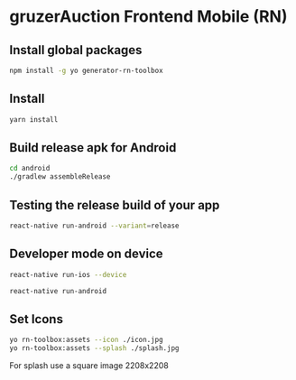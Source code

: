 # gruzerAuction Frontend Mobile (RN)
## Install global packages 
```bash
npm install -g yo generator-rn-toolbox
```
## Install
```bash
yarn install
```
## Build release apk for Android
```bash
cd android
./gradlew assembleRelease
```
## Testing the release build of your app 
```bash
react-native run-android --variant=release
```
## Developer mode on device
```bash
react-native run-ios --device
```
```bash
react-native run-android
```
 ## Set Icons
 ```bash
yo rn-toolbox:assets --icon ./icon.jpg
yo rn-toolbox:assets --splash ./splash.jpg
 ```
For splash use a square image 2208x2208
